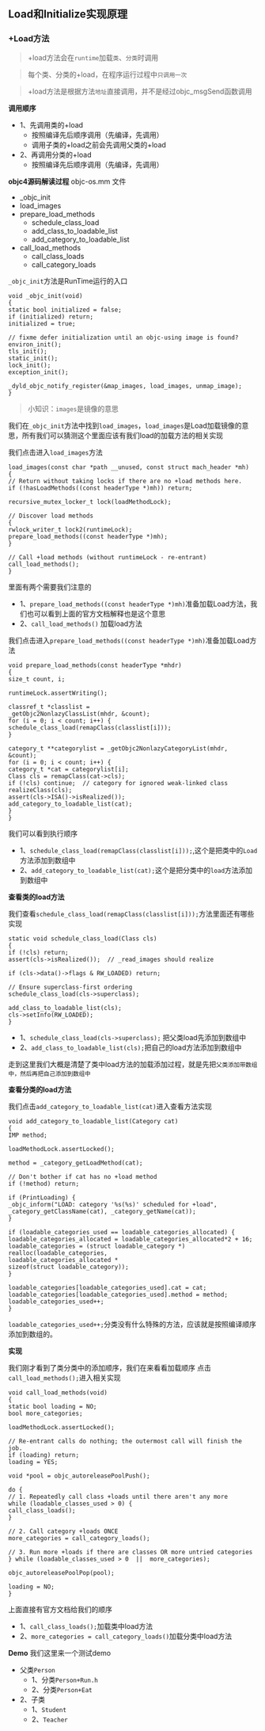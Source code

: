 ## Load和Initialize实现原理 


### +Load方法

> +load方法会在`runtime`加载`类`、`分类`时调用

> 每个类、分类的+load，在程序运行过程中`只调用一次`

> +load方法是根据方法`地址`直接调用，并不是经过objc_msgSend函数调用

**调用顺序**

- 1、先调用类的+load
    - 按照编译先后顺序调用（先编译，先调用）
    - 调用子类的+load之前会先调用父类的+load
- 2、再调用分类的+load
    - 按照编译先后顺序调用（先编译，先调用）


**objc4源码解读过程**
objc-os.mm 文件
- _objc_init
- load_images
- prepare_load_methods
    - schedule_class_load
    - add_class_to_loadable_list
    - add_category_to_loadable_list
- call_load_methods
    - call_class_loads
    - call_category_loads


`_objc_init`方法是RunTime运行的入口
```
void _objc_init(void)
{
static bool initialized = false;
if (initialized) return;
initialized = true;

// fixme defer initialization until an objc-using image is found?
environ_init();
tls_init();
static_init();
lock_init();
exception_init();

_dyld_objc_notify_register(&map_images, load_images, unmap_image);
}
```
>小知识：`images`是镜像的意思

我们在`_objc_init`方法中找到`load_images`，`load_images`是Load加载镜像的意思，所有我们可以猜测这个里面应该有我们load的加载方法的相关实现


我们点击进入`load_images`方法
```
load_images(const char *path __unused, const struct mach_header *mh)
{
// Return without taking locks if there are no +load methods here.
if (!hasLoadMethods((const headerType *)mh)) return;

recursive_mutex_locker_t lock(loadMethodLock);

// Discover load methods
{
rwlock_writer_t lock2(runtimeLock);
prepare_load_methods((const headerType *)mh);
}

// Call +load methods (without runtimeLock - re-entrant)
call_load_methods();
}
```
里面有两个需要我们注意的
- 1、`prepare_load_methods((const headerType *)mh)`准备加载Load方法，我们也可以看到上面的官方文档解释也是这个意思
- 2、`call_load_methods()` 加载load方法

我们点击进入`prepare_load_methods((const headerType *)mh)`准备加载Load方法

```
void prepare_load_methods(const headerType *mhdr)
{
size_t count, i;

runtimeLock.assertWriting();

classref_t *classlist = 
_getObjc2NonlazyClassList(mhdr, &count);
for (i = 0; i < count; i++) {
schedule_class_load(remapClass(classlist[i]));
}

category_t **categorylist = _getObjc2NonlazyCategoryList(mhdr, &count);
for (i = 0; i < count; i++) {
category_t *cat = categorylist[i];
Class cls = remapClass(cat->cls);
if (!cls) continue;  // category for ignored weak-linked class
realizeClass(cls);
assert(cls->ISA()->isRealized());
add_category_to_loadable_list(cat);
}
}
```

我们可以看到执行顺序
- 1、`schedule_class_load(remapClass(classlist[i]));`,这个是把类中的`Load`方法添加到数组中
- 2、`add_category_to_loadable_list(cat);`这个是把分类中的`load`方法添加到数组中

**查看类的load方法**

我们查看`schedule_class_load(remapClass(classlist[i]));`方法里面还有哪些实现

```
static void schedule_class_load(Class cls)
{
if (!cls) return;
assert(cls->isRealized());  // _read_images should realize

if (cls->data()->flags & RW_LOADED) return;

// Ensure superclass-first ordering
schedule_class_load(cls->superclass);

add_class_to_loadable_list(cls);
cls->setInfo(RW_LOADED); 
}
```
- 1、`schedule_class_load(cls->superclass);` 把父类load先添加到数组中
- 2、`add_class_to_loadable_list(cls);`把自己的load方法添加到数组中


走到这里我们大概是清楚了类中load方法的加载添加过程，就是先把`父类添加带数组中，然后再把自己添加到数组中`




**查看分类的load方法**


我们点击`add_category_to_loadable_list(cat)`进入查看方法实现
```
void add_category_to_loadable_list(Category cat)
{
IMP method;

loadMethodLock.assertLocked();

method = _category_getLoadMethod(cat);

// Don't bother if cat has no +load method
if (!method) return;

if (PrintLoading) {
_objc_inform("LOAD: category '%s(%s)' scheduled for +load", 
_category_getClassName(cat), _category_getName(cat));
}

if (loadable_categories_used == loadable_categories_allocated) {
loadable_categories_allocated = loadable_categories_allocated*2 + 16;
loadable_categories = (struct loadable_category *)
realloc(loadable_categories,
loadable_categories_allocated *
sizeof(struct loadable_category));
}

loadable_categories[loadable_categories_used].cat = cat;
loadable_categories[loadable_categories_used].method = method;
loadable_categories_used++;
}
```
`loadable_categories_used++;`分类没有什么特殊的方法，应该就是按照编译顺序添加到数组的。


**实现**

我们刚才看到了类分类中的添加顺序，我们在来看看加载顺序
点击`call_load_methods();`进入相关实现
```
void call_load_methods(void)
{
static bool loading = NO;
bool more_categories;

loadMethodLock.assertLocked();

// Re-entrant calls do nothing; the outermost call will finish the job.
if (loading) return;
loading = YES;

void *pool = objc_autoreleasePoolPush();

do {
// 1. Repeatedly call class +loads until there aren't any more
while (loadable_classes_used > 0) {
call_class_loads();
}

// 2. Call category +loads ONCE
more_categories = call_category_loads();

// 3. Run more +loads if there are classes OR more untried categories
} while (loadable_classes_used > 0  ||  more_categories);

objc_autoreleasePoolPop(pool);

loading = NO;
}
```
上面直接有官方文档给我们的顺序
- 1、`call_class_loads();`加载类中load方法
- 2、`more_categories = call_category_loads()`加载分类中load方法



**Demo**
我们这里来一个测试demo
- 父类`Person`
    - 1、分类`Person+Run.h`
    - 2、分类`Person+Eat`
- 2、子类
    - 1、`Student`
    - 2、`Teacher`























